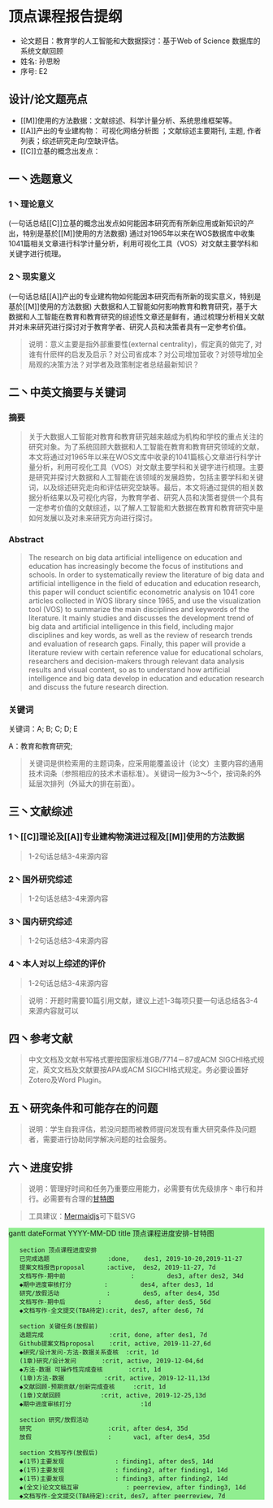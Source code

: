 
# 顶点课程报告提纲

* 论文题目：教育学的人工智能和大数据探讨：基于Web of Science 数据库的系统文献回顾
* 姓名: 孙思盼
* 序号: E2
<!--more-->

## 设计/论文题亮点

* [[M]]使用的方法数据：文献综述、科学计量分析、系统思维框架等。
* [[A]]产出的专业建构物： 可视化网络分析图 ；文献综述主要期刊, 主题, 作者列表；综述研究走向/空缺评估。
* [[C]]立基的概念出发点：


## 一丶选题意义
### 1丶理论意义

(一句话总结[[C]]立基的概念出发点如何能因本研究而有所新应用或新知识的产出，特别是基於[[M]]使用的方法数据)
通过对1965年以来在WOS数据库中收集1041篇相关文章进行科学计量分析，利用可视化工具（VOS）对文献主要学科和关键字进行梳理。


### 2丶现实意义
(一句话总结[[A]]产出的专业建构物如何能因本研究而有所新的现实意义，特别是基於[[M]]使用的方法数据)
大数据和人工智能如何影响教育和教育研究，基于大数据和人工智能在教育和教育研究的综述性文章还是鲜有，通过梳理分析相关文献并对未来研究进行探讨对于教育学者、研究人员和决策者具有一定参考价值。

> 说明：意义主要是指外部重要性(external centrality)，假定真的做完了, 对谁有什麽样的启发及启示？对公司省成本？对公司增加营收？对领导增加全局观的决策方法？对学者及政策制定者总结最新知识？



## 二丶中英文摘要与关键词

### 摘要
> 关于大数据人工智能对教育和教育研究越来越成为机构和学校的重点关注的研究对象。为了系统回顾大数据和人工智能在教育和教育研究领域的文献，本文将通过对1965年以来在WOS文库中收录的1041篇核心文章进行科学计量分析，利用可视化工具（VOS）对文献主要学科和关键字进行梳理。主要是研究并探讨大数据和人工智能在该领域的发展趋势，包括主要学科和关键词，以及综述研究走向和评估研究空缺等。最后，本文将通过提供的相关数据分析结果以及可视化内容，为教育学者、研究人员和决策者提供一个具有一定参考价值的文献综述，以了解人工智能和大数据在教育和教育研究中是如何发展以及对未来研究方向进行探讨。


### Abstract
> The research on big data artificial intelligence on education and education has increasingly become the focus of institutions and schools. In order to systematically review the literature of big data and artificial intelligence in the field of education and education research, this paper will conduct scientific econometric analysis on 1041 core articles collected in WOS library since 1965, and use the visualization tool (VOS) to summarize the main disciplines and keywords of the literature. It mainly studies and discusses the development trend of big data and artificial intelligence in this field, including major disciplines and key words, as well as the review of research trends and evaluation of research gaps. Finally, this paper will provide a literature review with certain reference value for educational scholars, researchers and decision-makers through relevant data analysis results and visual content, so as to understand how artificial intelligence and big data develop in education and education research and discuss the future research direction.

### 关键词

关键词：A; B; C; D; E

A：教育和教育研究;

>  关键词是供检索用的主题词条，应采用能覆盖设计（论文）主要内容的通用技术词条（参照相应的技术术语标准）。关键词一般为3～5个，按词条的外延层次排列（外延大的排在前面）。



## 三丶文献综述

### 1丶[[C]]理论及[[A]]专业建构物演进过程及[[M]]使用的方法数据

> 1-2句话总结3-4来源内容

### 2丶国外研究综述

> 1-2句话总结3-4来源内容

### 3丶国内研究综述

> 1-2句话总结3-4来源内容

### 4丶本人对以上综述的评价

> 1-2句话总结3-4来源内容

> 说明：开题时需要10篇引用文献，建议上述1-3每项只要一句话总结各3-4来源内容就可以


## 四丶参考文献

> 中文文档及文献书写格式要按国家标准GB/7714－87或ACM SIGCHI格式规定，英文文档及文献要按APA或ACM SIGCHI格式规定。务必要设置好Zotero及Word Plugin。


## 五丶研究条件和可能存在的问题
> 说明：学生自我评估，若没问题而被教师提问发现有重大研究条件及问题者，需要进行协助同学解决问题的社会服务。

## 六丶进度安排
> 说明：管理好时间和任务乃重要应用能力，必需要有优先级排序丶串行和并行。必需要有合理的[甘特图](https://www.mindtheproduct.com/tame-your-roadmap/)

> 工具建议：[Mermaidjs](https://mermaidjs.github.io/mermaid-live-editor/)可下载SVG
 
<div class="mermaid" style="background-color:lightgreen;"> 
gantt
       dateFormat  YYYY-MM-DD
       title 顶点课程进度安排-甘特图

       section 顶点课程进度安排
       已完成选题                :done,    des1, 2019-10-20,2019-11-27
       提案文档报告proposal      :active,  des2, 2019-11-27, 7d
       文档写作-期中前                  :         des3, after des2, 34d
       ◆期中进度审核打分         :         des4, after des3, 1d
       研究/放假活动             :         des5, after des4, 35d
       文档写作-期中后         :         des6, after des5, 56d
       ◆文档写作-全文提交(TBA待定):crit, des7, after des6, 7d

       section 关键任务(放假前)
       选题完成                  :crit, done, after des1, 7d
       Github提案文档proposal    :crit, active, 2019-11-27,6d
       ◆研究/设计发问-方法-数据关系查核  :crit, 1d
       (1章)研究/设计发问       :crit, active, 2019-12-04,6d
       ◆方法-数据 可操作性完成查核       :crit, 1d
       (1章)方法-数据           :crit, active, 2019-12-11,13d
       ◆文献回顾-预期贡献/创新完成查核     :crit, 1d
       (1章)文献回顾           :crit, active, 2019-12-25,13d
       ◆期中进度审核打分                   :1d

       section 研究/放假活动
       研究                     :crit, after des4, 35d
       放假                     :      vac1, after des4, 35d

       section 文档写作(放假后)
       ◆(1节)主要发现              : finding1, after des5, 14d
       ◆(1节)主要发现              : finding2, after finding1, 14d
       ◆(1节)主要发现              : finding3, after finding2, 14d
       ◆(全文)论文文稿互审             : peerreview, after finding3, 14d
       ◆文档写作-全文提交(TBA待定):crit, des7, after peerreview, 7d


</div>
